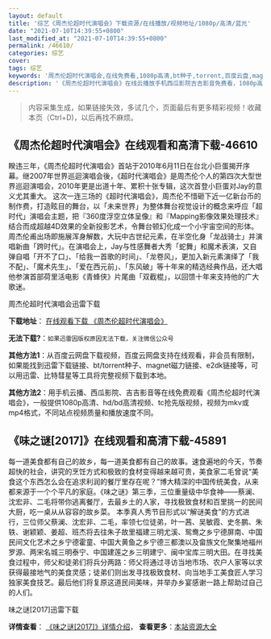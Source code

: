 ```yaml
---
layout: default
title: '综艺《周杰伦超时代演唱会》下载资源/在线播放/视频地址/1080p/高清/蓝光'
date: "2021-07-10T14:39:55+0800"
last_modified_at: "2021-07-10T14:39:55+0800"
permalink: /46610/
categories: 综艺
cover:
tags: 综艺
keywords: '周杰伦超时代演唱会,在线免费看,1080p高清,bt种子,torrent,百度云盘,magnet,磁力链,迅雷下载资源'
description: '《周杰伦超时代演唱会》在线云播放手机西瓜影院吉吉影音免费看，1080p高清bd/hd未删减完整版和tc抢先枪版，mkv/mp4格式，附带bt/torrent种子、magnet/磁力链、百度云盘、网盘资源迅雷下载链接'
---
```


>内容采集生成，如果链接失效，多试几个，页面最后有更多精彩视频！收藏本页（Ctrl+D)，以后再找不麻烦。


## 《周杰伦超时代演唱会》在线观看和高清下载-46610

睽违三年，《周杰伦超时代演唱会》首站于2010年6月11日在台北小巨蛋揭开序幕。继2007年世界巡迴演唱会後，《超时代演唱会》是周杰伦个人的第四次大型世界巡迴演唱会，2010年更是出道十年、累积十张专辑，这次首登小巨蛋对Jay的意义尤其重大。 这次一连三场的《超时代演唱会》，周杰伦不惜砸下近一亿新台币的制作费，打造眩目的舞台，以「未来世界」为整体舞台视觉设计的概念来呼应「超时代」演唱会主题，把『360度浮空立体呈像』和『Mapping影像效果处理技术』结合而成超越4D效果的全新投影艺术，令舞台顿幻化成一个小宇宙空间的形体。周杰伦甫出场即施展浑身解数，大玩中古世纪元素，在半空化身「龙战骑士」并演唱新曲「跨时代」。在演唱会上，Jay与性感舞者大秀「蛇舞」和魔术表演，又自弹自唱「开不了口」、「给我一首歌的时间」、「龙卷风」，更加入新元素演绎了「我不配」、「魔术先生」、「爱在西元前」、「东风破」等十年来的精选经典作品，还大唱他参演首部荷里活电影《青蜂侠》片尾曲「双截棍」，以回馈十年来支持他的广大歌迷。


周杰伦超时代演唱会迅雷下载

**下载地址**： [在线观看下载 《周杰伦超时代演唱会》](https://www.993dy.com//vod-detail-id-3228.html) 


**无法下载?**：`如果迅雷因版权原因无法下载，关注微信公众号 `

**其他方法1**：从百度云网盘下载视频，百度云网盘支持在线观看，非会员有限制，如果能找到迅雷下载链接、bt/torrent种子、magnet磁力链接、e2dk链接等，可以用迅雷、比特彗星等工具将完整视频下载到本地。

**其他方法2**：用手机云播、西瓜影院、吉吉影音等在线免费观看《周杰伦超时代演唱会》，一般提供1080p高清、hd/bd高清视频、tc抢先版视频，视频为mkv或mp4格式，不同站点视频质量和播放速度不同。


## 《味之谜[2017]》在线观看和高清下载-45891

每一道美食都有自己的故乡，每一道美食都有自己的故事。速食遍地的今天，节奏超快的社会，讲究的烹饪方式和极致的食材变得越来越可贵，美食家二毛曾说“美食这个东西怎么会在追求利润的餐厅里存在呢？”博大精深的中国传统美食，从来都来源于一个个平凡的家庭。《味之谜》第三季，三位重量级中华食神——蔡澜、沈宏非、二毛将带你逃离餐厅，去最乡土的人家，寻找极致食材和百里挑一的民间大厨，吃一桌从从容容的故乡菜。 本季真人秀节目形式以“解谜美食”的方式进行，三位师父蔡澜、沈宏非、二毛，率领七位徒弟，叶一茜、吴敏霞、史冬鹏、朱轶、谢颖颖、姜超、班杰将去往朱子故里福建三明尤溪、鸳鸯之乡宁德屏南、中国民间文化艺术之乡宁德霍童、中国大黄鱼之乡宁德三都澳以及畲族文化聚集地福州罗源、两宋名城三明泰宁、中国建莲之乡三明建宁、闽中宝库三明大田。在寻找美食过程中，师父和徒弟们将兵分两路：师父将通过寻访当地市场、农户人家等以求获得最接地气的美食灵感；徒弟们则出发寻找极致食材、向当地手工美食匠人学习独家美食技艺。最后他们将复原这道民间美味，并举办乡宴感谢一路上帮助过自己的人们。


味之谜[2017]迅雷下载

**详情查看**： [《味之谜[2017]》详情介绍](/movie/45891/)， **查看更多**：[本站资源大全](/movie/t/all/)

